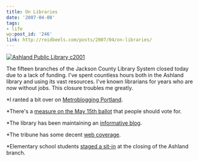 ```yaml
---
title: On Libraries
date: '2007-04-08'
tags:
- life
wp:post_id: '246'
link: http://reidbeels.com/posts/2007/04/on-libraries/
---
```


[![Ashland Public Library c2001](http://farm1.static.flickr.com/233/450406038_37961eec48_m.jpg)](http://www.flickr.com/photos/reidab/450406038/)


The fifteen branches of the Jackson County Library System closed today due to a lack of funding. I've spent countless hours both in the Ashland library and using its vast resources. I've known librarians for years who are now without jobs. This closure troubles me greatly.

*I ranted a bit over on 
[Metroblogging Portland](http://portland.metblogs.com/archives/2007/04/shhh_a_moment_o.phtml).

	
*There's a 
[measure on the May 15th ballot](http://www.sols-yes.org/) that people should vote for.

	
*The library has been maintaining an 
[informative blog](http://www.jcls.org/infoblog).

	
*The tribune has some decent 
[web coverage](http://www.mailtribune.com/special/libraries/).

	
*Elementary school students 
[staged a sit-in](http://www.dailytidings.com/2007/0407/stories/0407_library.php) at the closing of the Ashland branch.

